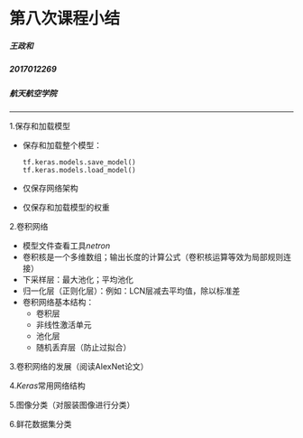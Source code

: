 # 第八次课程小结

##### 王政和

##### 2017012269

##### 航天航空学院

***

1.保存和加载模型

* 保存和加载整个模型：

  ```
  tf.keras.models.save_model()
  tf.keras.models.load_model()
  ```
  
* 仅保存网络架构

* 仅保存和加载模型的权重

2.卷积网络

* 模型文件查看工具$netron$
* 卷积核是一个多维数组；输出长度的计算公式（卷积核运算等效为局部规则连接）
* 下采样层：最大池化；平均池化
* 归一化层（正则化层）：例如：LCN层减去平均值，除以标准差
* 卷积网络基本结构：
  * 卷积层
  * 非线性激活单元
  * 池化层
  * 随机丢弃层（防止过拟合）

3.卷积网络的发展（阅读AlexNet论文）

4.$Keras$常用网络结构

5.图像分类（对服装图像进行分类）

6.鲜花数据集分类